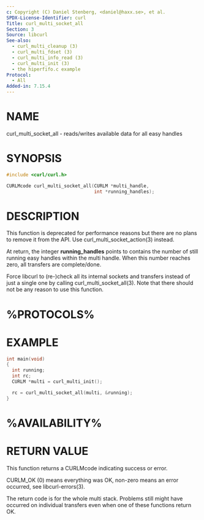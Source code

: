 ```yaml
---
c: Copyright (C) Daniel Stenberg, <daniel@haxx.se>, et al.
SPDX-License-Identifier: curl
Title: curl_multi_socket_all
Section: 3
Source: libcurl
See-also:
  - curl_multi_cleanup (3)
  - curl_multi_fdset (3)
  - curl_multi_info_read (3)
  - curl_multi_init (3)
  - the hiperfifo.c example
Protocol:
  - All
Added-in: 7.15.4
---
```


# NAME

curl_multi_socket_all - reads/writes available data for all easy handles

# SYNOPSIS

~~~c
#include <curl/curl.h>

CURLMcode curl_multi_socket_all(CURLM *multi_handle,
                                int *running_handles);
~~~

# DESCRIPTION

This function is deprecated for performance reasons but there are no plans to
remove it from the API. Use curl_multi_socket_action(3) instead.

At return, the integer **running_handles** points to contains the number of
still running easy handles within the multi handle. When this number reaches
zero, all transfers are complete/done.

Force libcurl to (re-)check all its internal sockets and transfers instead of
just a single one by calling curl_multi_socket_all(3). Note that there should
not be any reason to use this function.

# %PROTOCOLS%

# EXAMPLE

~~~c
int main(void)
{
  int running;
  int rc;
  CURLM *multi = curl_multi_init();

  rc = curl_multi_socket_all(multi, &running);
}
~~~

# %AVAILABILITY%

# RETURN VALUE

This function returns a CURLMcode indicating success or error.

CURLM_OK (0) means everything was OK, non-zero means an error occurred, see
libcurl-errors(3).

The return code is for the whole multi stack. Problems still might have
occurred on individual transfers even when one of these functions return OK.
